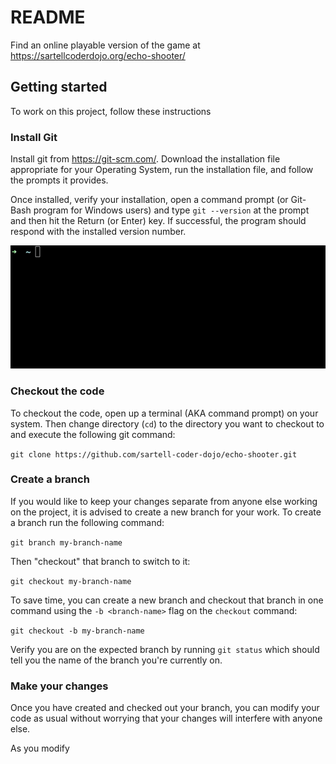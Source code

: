 # README

Find an online playable version of the game at https://sartellcoderdojo.org/echo-shooter/

## Getting started
To work on this project, follow these instructions

### Install Git
Install git from https://git-scm.com/. Download the installation file appropriate
for your Operating System, run the installation file, and follow the prompts it
provides.

Once installed, verify your installation, open a command prompt (or Git-Bash
program for Windows users) and type `git --version` at the prompt and then hit the
Return (or Enter) key. If successful, the program should respond with the installed
version number.

![git-version](assets/readme-fc736b36.gif)

### Checkout the code
To checkout the code, open up a terminal (AKA command prompt) on your system. Then
change directory (`cd`) to the directory you want to checkout to and execute
the following git command:

`git clone https://github.com/sartell-coder-dojo/echo-shooter.git`

### Create a branch
If you would like to keep your changes separate from anyone else working on the
project, it is advised to create a new branch for your work. To create a branch
run the following command:

`git branch my-branch-name`

Then "checkout" that branch to switch to it:

`git checkout my-branch-name`

To save time, you can create a new branch and checkout that branch in one command
using the `-b <branch-name>` flag on the `checkout` command:

`git checkout -b my-branch-name`

Verify you are on the expected branch by running `git status` which should tell
you the name of the branch you're currently on.

### Make your changes
Once you have created and checked out your branch, you can modify your code as
usual without worrying that your changes will interfere with anyone else.

As you modify
